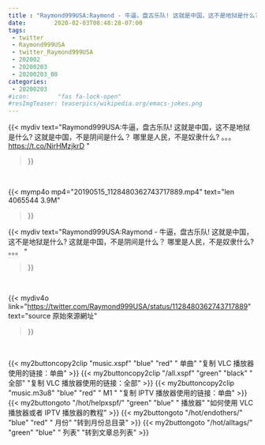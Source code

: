 ```yaml
---
title : "Raymond999USA:Raymond - 牛逼，盘古乐队! 这就是中国，这不是地狱是什么? 这就是中国，不是阴间是什么？ 哪里是人民，不是奴隶什么? 。。。 "
date:        2020-02-03T08:48:28-07:00
tags:
 - twitter
 - Raymond999USA
 - twitter_Raymond999USA
 - 202002
 - 20200203
 - 20200203_08
categories:
 - 20200203
#icon:        "fas fa-lock-open"
#resImgTeaser: teaserpics/wikipedia.org/emacs-jokes.png
---
```


{{< mydiv text="Raymond999USA:牛逼，盘古乐队! 这就是中国，这不是地狱是什么? 这就是中国，不是阴间是什么？ 哪里是人民，不是奴隶什么? 。。。 https://t.co/NirHMzjkrD "
>}}
<br>


{{< mymp4o mp4="20190515_1128480362743717889.mp4"
text="len 4065544    3.9M"
>}}


{{< mydiv text="Raymond999USA:Raymond - 牛逼，盘古乐队! 这就是中国，这不是地狱是什么? 这就是中国，不是阴间是什么？ 哪里是人民，不是奴隶什么? 。。。 "
>}}
<br>

{{< mydiv4o link="https://twitter.com/Raymond999USA/status/1128480362743717889"
text="source 原始來源網址"
>}}


<br>



{{< my2buttoncopy2clip "music.xspf"        "blue"   "red"    " 单曲"  "复制 VLC 播放器使用的链接：单曲" >}} {{< my2buttoncopy2clip "/all.xspf"         "green"  "black"  " 全部"  "复制 VLC 播放器使用的链接：全部" >}} {{< my2buttoncopy2clip "music.m3u8"        "blue"   "red"    " M1 "    "复制 IPTV 播放器使用的链接：单曲" >}} {{< my2buttongoto      "/hot/helpxspf/"    "green"  "blue"   " 播放器" "如何使用 VLC 播放器或者 IPTV 播放器的教程" >}} {{< my2buttongoto      "/hot/endothers/"   "blue"   "red"    " 月份"   "转到月份总目录" >}} {{< my2buttongoto      "/hot/alltags/"     "green"  "blue"   " 列表"   "转到文章总列表" >}} 
